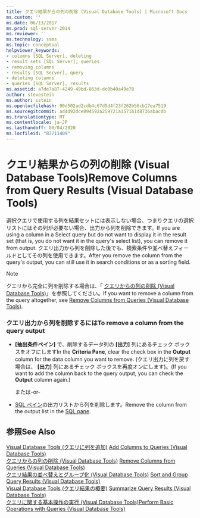 ```yaml
---
title: クエリ結果からの列の削除 (Visual Database Tools) | Microsoft Docs
ms.custom: ''
ms.date: 06/13/2017
ms.prod: sql-server-2014
ms.reviewer: ''
ms.technology: ssms
ms.topic: conceptual
helpviewer_keywords:
- columns [SQL Server], deleting
- result sets [SQL Server], queries
- removing columns
- results [SQL Server], query
- deleting columns
- queries [SQL Server], results
ms.assetid: a7de7a87-4249-49bd-863d-dc0b40a49e78
author: stevestein
ms.author: sstein
ms.openlocfilehash: 90d502ad2cdb4c67d5d4f23f262b56cb17ea7519
ms.sourcegitcommit: ad4d92dce894592a259721a1571b1d8736abacdb
ms.translationtype: MT
ms.contentlocale: ja-JP
ms.lasthandoff: 08/04/2020
ms.locfileid: "87711409"
---
```

# <a name="remove-columns-from-query-results-visual-database-tools"></a><span data-ttu-id="e19b6-102">クエリ結果からの列の削除 (Visual Database Tools)</span><span class="sxs-lookup"><span data-stu-id="e19b6-102">Remove Columns from Query Results (Visual Database Tools)</span></span>
  <span data-ttu-id="e19b6-103">選択クエリで使用する列を結果セットには表示しない場合、つまりクエリの選択リストにはその列が必要ない場合、出力から列を削除できます。</span><span class="sxs-lookup"><span data-stu-id="e19b6-103">If you are using a column in a Select query but do not want to display it in the result set (that is, you do not want it in the query's select list), you can remove it from output.</span></span> <span data-ttu-id="e19b6-104">クエリ出力から列を削除した後でも、検索条件や並べ替えフィールドとしてその列を使用できます。</span><span class="sxs-lookup"><span data-stu-id="e19b6-104">After you remove the column from the query's output, you can still use it in search conditions or as a sorting field.</span></span>  
  
> [!NOTE]  
>  <span data-ttu-id="e19b6-105">クエリから完全に列を削除する場合は、「 [クエリからの列の削除 (Visual Database Tools)](visual-database-tools.md)」を参照してください。</span><span class="sxs-lookup"><span data-stu-id="e19b6-105">If you want to remove a column from the query altogether, see [Remove Columns from Queries &#40;Visual Database Tools&#41;](visual-database-tools.md).</span></span>  
  
### <a name="to-remove-a-column-from-the-query-output"></a><span data-ttu-id="e19b6-106">クエリ出力から列を削除するには</span><span class="sxs-lookup"><span data-stu-id="e19b6-106">To remove a column from the query output</span></span>  
  
-   <span data-ttu-id="e19b6-107">**[抽出条件ペイン]** で、削除するデータ列の **[出力]** 列にあるチェック ボックスをオフにします</span><span class="sxs-lookup"><span data-stu-id="e19b6-107">In the **Criteria Pane**, clear the check box in the **Output** column for the data column you want to remove.</span></span> <span data-ttu-id="e19b6-108">(クエリ出力に列を戻す場合は、 **[出力]** 列にあるチェック ボックスを再度オンにします)。</span><span class="sxs-lookup"><span data-stu-id="e19b6-108">(If you want to add the column back to the query output, you can check the **Output** column again.)</span></span>  
  
     <span data-ttu-id="e19b6-109">または</span><span class="sxs-lookup"><span data-stu-id="e19b6-109">-or-</span></span>  
  
-   <span data-ttu-id="e19b6-110">[SQL ペイン](sql-pane-visual-database-tools.md)の出力リストから列を削除します。</span><span class="sxs-lookup"><span data-stu-id="e19b6-110">Remove the column from the output list in the [SQL pane](sql-pane-visual-database-tools.md).</span></span>  
  
## <a name="see-also"></a><span data-ttu-id="e19b6-111">参照</span><span class="sxs-lookup"><span data-stu-id="e19b6-111">See Also</span></span>  
 <span data-ttu-id="e19b6-112">[Visual Database Tools &#40;クエリに列を追加&#41;](add-columns-to-queries-visual-database-tools.md) </span><span class="sxs-lookup"><span data-stu-id="e19b6-112">[Add Columns to Queries &#40;Visual Database Tools&#41;](add-columns-to-queries-visual-database-tools.md) </span></span>  
 <span data-ttu-id="e19b6-113">[クエリからの列の削除 &#40;Visual Database Tools&#41;](visual-database-tools.md) </span><span class="sxs-lookup"><span data-stu-id="e19b6-113">[Remove Columns from Queries &#40;Visual Database Tools&#41;](visual-database-tools.md) </span></span>  
 <span data-ttu-id="e19b6-114">[クエリ結果の並べ替えとグループ化 &#40;Visual Database Tools&#41;](sort-and-group-query-results-visual-database-tools.md) </span><span class="sxs-lookup"><span data-stu-id="e19b6-114">[Sort and Group Query Results &#40;Visual Database Tools&#41;](sort-and-group-query-results-visual-database-tools.md) </span></span>  
 <span data-ttu-id="e19b6-115">[Visual Database Tools &#40;クエリ結果の概要&#41;](summarize-query-results-visual-database-tools.md) </span><span class="sxs-lookup"><span data-stu-id="e19b6-115">[Summarize Query Results &#40;Visual Database Tools&#41;](summarize-query-results-visual-database-tools.md) </span></span>  
 [<span data-ttu-id="e19b6-116">クエリに関する基本操作の実行 (Visual Database Tools)</span><span class="sxs-lookup"><span data-stu-id="e19b6-116">Perform Basic Operations with Queries &#40;Visual Database Tools&#41;</span></span>](perform-basic-operations-with-queries-visual-database-tools.md)  
  
  
